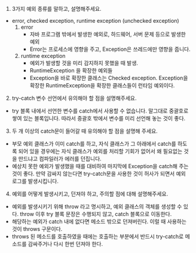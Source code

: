1. 3가지 예외 종류를 말하고, 설명해주세요.
- error, checked exception, runtime exception (unchecked exception)
  1. error 
     - 자바 프로그램 밖에서 발생한 예외로, 하드웨어, 서버 문제 등으로 발생한 예외
     - Error는 프로세스에 영향을 주고, Exception은 쓰레드에만 영향을 줍니다.
  2. runtime exception
     - 예외가 발생할 것을 미리 감지하지 못했을 때 발생.
     - RuntimeException 을 확장한 예외들
     - Exception을 바로 확장한 클래스는 Checked exception. Exception을 확장한
        RuntimeException을 확장한 클래스들이 런타임 예외이다.

2. try-catch 변수 선언에서 유의해야 할 점을 설명해주세요.
- try 블록 내에서 선언한 변수를 catch에서 사용할 수 없습니다. 말그대로 중괄호로 쌓여 있는
블록입니다. 따라서 중괄호 밖에서 변수를 미리 선언해 놓는 것이 좋다.

3. 두 개 이상의 catch문이 들어갈 때 유의해야 할 점을 설명해 주세요.
- 부모 예외 클래스가 이미 catch를 하고, 자식 클래스가 그 아래에서 catch를 하도록 되어 있을 경우에는
자식 클래스가 예외를 처리할 기회가 없어서 왜 필요없는 것을 만드냐고 컴파일러가 에러를 던집니다.
- 예상치 못한 예외가 발생했을 때를 대비하여 마지막에 Exception을 catch해 주는 것이 좋다.
만약 감싸지 않는다면 try-catch문을 사용한 것이 허사가 되면서 예외 로그를 발생시킵니다.

4. 예외를 어떻게 발생시키고, 던져야 하고, 주의할 점에 대해 설명해주세요.
- 예외를 발생시키기 위해 throw 라고 명시하고, 예외 클래스의 객체를 생성할 수 있다.
throw 이후 try 블록 문장은 수행되지 않고, catch 블록으로 이동한다.
- 해당하는 예외가 catch 내에 없다면 메소드 밖으로 던져버린다. 이럴 때 사용하는 것이 throws 구문이다.
- throws 된 메소드를 호출하였을 때에는 호출하는 부분에서 반드시 try-catch로 메소드를 감싸주거나 다시 한번 던져야 한다.

